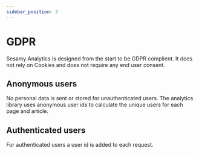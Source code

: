 ```yaml
---
sidebar_position: 3
---
```


# GDPR

Sesamy Analytics is designed from the start to be GDPR complient. It does not rely on Cookies and does not require any end user consent.

## Anonymous users

No personal data is sent or stored for unauthenticated users. The analytics library uses anonymous user ids to calculate the unique users for each page and article.

## Authenticated users

For authenticated users a user id is added to each request.
